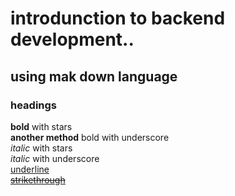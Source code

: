 # introdunction to backend development..
## using mak down language 
### headings 
**bold** with stars \
__another method__ bold with underscore \
*italic* with stars \
_italic_ with underscore \
<ins>underline<ins> \
~~strikethrough~~ 

